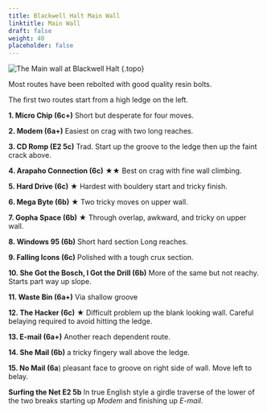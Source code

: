 ```yaml
---
title: Blackwell Halt Main Wall
linktitle: Main Wall
draft: false
weight: 40
placeholder: false
---
```



![The Main wall at Blackwell Halt](/img/peak/buxton/Blackwell-Halt_Main-Wall.jpg)
{.topo}

Most routes have been rebolted with good quality resin bolts.

The first two routes start from a high ledge on the left.

**1. Micro Chip (6c+)** Short but desperate for four moves. 

**2. Modem (6a+)** Easiest on crag with two long reaches. 

**3. CD Romp (E2 5c)** Trad. Start up the groove to the ledge then up the faint crack above.

**4. Arapaho Connection (6c)** &starf;&starf; Best on crag with fine wall climbing. 

**5. Hard Drive (6c)** &starf; Hardest with bouldery start and tricky finish. 

**6. Mega Byte (6b)** &starf; Two tricky moves on upper wall. 

**7. Gopha Space (6b)** &starf; Through overlap, awkward, and tricky on upper wall. 

**8. Windows 95 (6b)** Short hard section Long reaches. 

**9. Falling Icons (6c)** Polished with a tough crux section.

**10. She Got the Bosch, I Got the Drill (6b)** More of the same but not reachy. Starts part way up slope. 

**11. Waste Bin (6a+)** Via shallow groove 

**12. The Hacker (6c)** &starf; Difficult problem up the blank looking wall. Careful belaying required to avoid hitting the ledge. 

**13. E-mail (6a+)** Another reach dependent route.

**14. She Mail (6b)** a tricky fingery wall above the ledge.

**15. No Mail (6a**) pleasant face to groove on right side of wall. Move left to belay.

**Surfing the Net E2 5b** In true English style a girdle traverse of the lower of the two breaks starting up *Modem* and finishing up *E-mail*.

